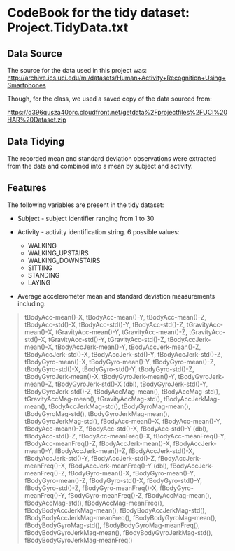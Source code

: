 
# CodeBook for the tidy dataset: Project.TidyData.txt

## Data Source
The source for the data used in this project was:
http://archive.ics.uci.edu/ml/datasets/Human+Activity+Recognition+Using+Smartphones

Though, for the class, we used a saved copy of the data sourced from:

https://d396qusza40orc.cloudfront.net/getdata%2Fprojectfiles%2FUCI%20HAR%20Dataset.zip

## Data Tidying
The recorded mean and standard deviation observations were extracted from the data and 
combined into a mean by subject and activity.
## Features
The following variables are present in the tidy dataset:

* Subject - subject identifier ranging from 1 to 30
* Activity - activity identification string.  6 possible values:

  * WALKING
  * WALKING_UPSTAIRS
  * WALKING_DOWNSTAIRS
  * SITTING
  * STANDING
  * LAYING

* Average accelerometer mean and standard deviation measurements including:

> tBodyAcc-mean()-X, tBodyAcc-mean()-Y, tBodyAcc-mean()-Z, tBodyAcc-std()-X, tBodyAcc-std()-Y,
> tBodyAcc-std()-Z, tGravityAcc-mean()-X, tGravityAcc-mean()-Y,
> tGravityAcc-mean()-Z, tGravityAcc-std()-X, tGravityAcc-std()-Y, tGravityAcc-std()-Z,
> tBodyAccJerk-mean()-X, tBodyAccJerk-mean()-Y, tBodyAccJerk-mean()-Z, tBodyAccJerk-std()-X,
> tBodyAccJerk-std()-Y, tBodyAccJerk-std()-Z, tBodyGyro-mean()-X, tBodyGyro-mean()-Y,
> tBodyGyro-mean()-Z, tBodyGyro-std()-X, tBodyGyro-std()-Y, tBodyGyro-std()-Z,
> tBodyGyroJerk-mean()-X, tBodyGyroJerk-mean()-Y, tBodyGyroJerk-mean()-Z, tBodyGyroJerk-std()-X
> (dbl), tBodyGyroJerk-std()-Y, tBodyGyroJerk-std()-Z, tBodyAccMag-mean(), tBodyAccMag-std(),
> tGravityAccMag-mean(), tGravityAccMag-std(), tBodyAccJerkMag-mean(), tBodyAccJerkMag-std(),
> tBodyGyroMag-mean(), tBodyGyroMag-std(), tBodyGyroJerkMag-mean(), tBodyGyroJerkMag-std(),
> fBodyAcc-mean()-X, fBodyAcc-mean()-Y, fBodyAcc-mean()-Z, fBodyAcc-std()-X, fBodyAcc-std()-Y
> (dbl), fBodyAcc-std()-Z, fBodyAcc-meanFreq()-X, fBodyAcc-meanFreq()-Y, fBodyAcc-meanFreq()-Z,
> fBodyAccJerk-mean()-X, fBodyAccJerk-mean()-Y, fBodyAccJerk-mean()-Z, fBodyAccJerk-std()-X,
> fBodyAccJerk-std()-Y, fBodyAccJerk-std()-Z, fBodyAccJerk-meanFreq()-X, fBodyAccJerk-meanFreq()-Y
> (dbl), fBodyAccJerk-meanFreq()-Z, fBodyGyro-mean()-X, fBodyGyro-mean()-Y, fBodyGyro-mean()-Z,
> fBodyGyro-std()-X, fBodyGyro-std()-Y, fBodyGyro-std()-Z, fBodyGyro-meanFreq()-X,
> fBodyGyro-meanFreq()-Y, fBodyGyro-meanFreq()-Z, fBodyAccMag-mean(), fBodyAccMag-std(),
> fBodyAccMag-meanFreq(), fBodyBodyAccJerkMag-mean(), fBodyBodyAccJerkMag-std(),
> fBodyBodyAccJerkMag-meanFreq(), fBodyBodyGyroMag-mean(), fBodyBodyGyroMag-std(),
> fBodyBodyGyroMag-meanFreq(), fBodyBodyGyroJerkMag-mean(), fBodyBodyGyroJerkMag-std(),
> fBodyBodyGyroJerkMag-meanFreq()
